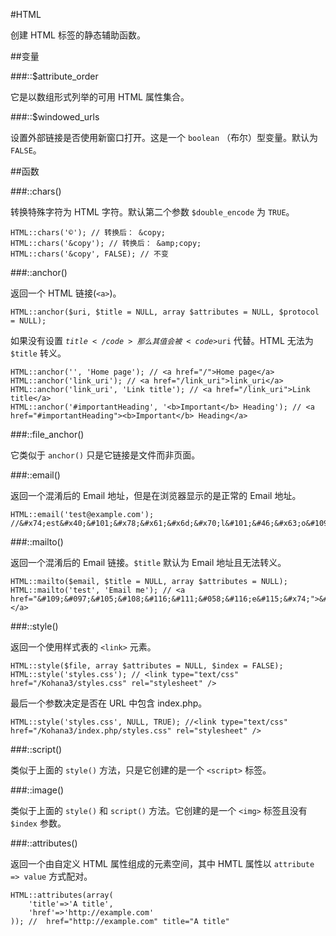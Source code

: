 ﻿#HTML

创建 HTML 标签的静态辅助函数。

##变量

###::$attribute_order

它是以数组形式列举的可用 HTML 属性集合。

###::$windowed_urls

设置外部链接是否使用新窗口打开。这是一个 <code>boolean</code> （布尔）型变量。默认为 <code>FALSE</code>。

##函数

###::chars()

转换特殊字符为 HTML 字符。默认第二个参数 <code>$double_encode</code> 为 <code>TRUE</code>。

    HTML::chars('©'); // 转换后： &copy;
    HTML::chars('&copy'); // 转换后： &amp;copy;
    HTML::chars('&copy', FALSE); // 不变

###::anchor()

返回一个 HTML 链接(<code>&lt;a&gt;</code>)。

    HTML::anchor($uri, $title = NULL, array $attributes = NULL, $protocol = NULL);

如果没有设置 <code>$title</code> 那么其值会被 <code>$uri</code> 代替。HTML 无法为 <code>$title</code> 转义。

    HTML::anchor('', 'Home page'); // <a href="/">Home page</a>
    HTML::anchor('link_uri'); // <a href="/link_uri">link_uri</a>
    HTML::anchor('link_uri', 'Link title'); // <a href="/link_uri">Link title</a>
    HTML::anchor('#importantHeading', '<b>Important</b> Heading'); // <a href="#importantHeading"><b>Important</b> Heading</a>

###::file_anchor()

它类似于 <code>anchor()</code> 只是它链接是文件而非页面。

###::email()

返回一个混淆后的 Email 地址，但是在浏览器显示的是正常的 Email 地址。

    HTML::email('test@example.com'); //&#x74;est&#x40;&#101;&#x78;&#x61;&#x6d;&#x70;l&#101;&#46;&#x63;o&#109;

###::mailto()

返回一个混淆后的 Email 链接。<code>$title</code> 默认为 Email 地址且无法转义。

    HTML::mailto($email, $title = NULL, array $attributes = NULL);
    HTML::mailto('test', 'Email me'); // <a href="&#109;&#097;&#105;&#108;&#116;&#111;&#058;&#116;e&#115;&#x74;">&#116;e&#115;&#x74;</a>

###::style()

返回一个使用样式表的 <code>&lt;link&gt;</code> 元素。

    HTML::style($file, array $attributes = NULL, $index = FALSE);
    HTML::style('styles.css'); // <link type="text/css" href="/Kohana3/styles.css" rel="stylesheet" />

最后一个参数决定是否在 URL 中包含 index.php。

    HTML::style('styles.css', NULL, TRUE); //<link type="text/css" href="/Kohana3/index.php/styles.css" rel="stylesheet" />

###::script()

类似于上面的 <code>style()</code> 方法，只是它创建的是一个 <code>&lt;script&gt;</code> 标签。

###::image()

类似于上面的 <code>style()</code> 和 <code>script()</code> 方法。它创建的是一个 <code>&lt;img&gt;</code> 标签且没有 <code>$index</code> 参数。

###::attributes()

返回一个由自定义 HTML 属性组成的元素空间，其中 HMTL 属性以 <code>attribute => value</code> 方式配对。

    HTML::attributes(array(
        'title'=>'A title',
        'href'=>'http://example.com'
    )); //  href="http://example.com" title="A title"
